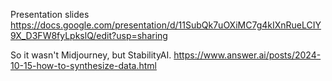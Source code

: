 Presentation slides
https://docs.google.com/presentation/d/11SubQk7uOXiMC7g4kIXnRueLCIY9X_D3FW8fyLpkslQ/edit?usp=sharing

So it wasn't Midjourney, but StabilityAI.
https://www.answer.ai/posts/2024-10-15-how-to-synthesize-data.html